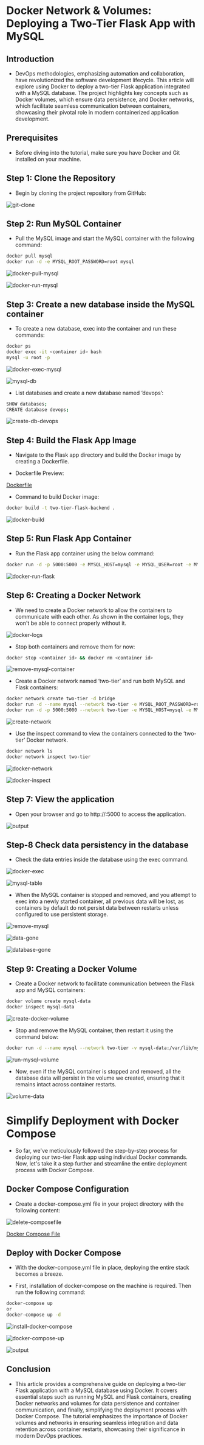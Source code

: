 # Docker Network & Volumes: Deploying a Two-Tier Flask App with MySQL

## Introduction

- DevOps methodologies, emphasizing automation and collaboration, have revolutionized the software development lifecycle. This article will explore using Docker to deploy a two-tier Flask application integrated with a MySQL database. The project highlights key concepts such as Docker volumes, which ensure data persistence, and Docker networks, which facilitate seamless communication between containers, showcasing their pivotal role in modern containerized application development.

## Prerequisites

- Before diving into the tutorial, make sure you have Docker and Git installed on your machine.

## Step 1: Clone the Repository

- Begin by cloning the project repository from GitHub:

![git-clone](https://github.com/RutvikMangukiya/Docker-Projects/blob/master/flask-docker-network-volumes/image/1-git-clone.png)

## Step 2: Run MySQL Container

- Pull the MySQL image and start the MySQL container with the following command:

```bash
docker pull mysql
docker run -d -e MYSQL_ROOT_PASSWORD=root mysql
```

![docker-pull-mysql](https://github.com/RutvikMangukiya/Docker-Projects/blob/master/flask-docker-network-volumes/image/4-docker-pull-mysql.png)

![docker-run-mysql](https://github.com/RutvikMangukiya/Docker-Projects/blob/master/flask-docker-network-volumes/image/5-docker-run-mysql.png)

## Step 3: Create a new database inside the MySQL container

- To create a new database, exec into the container and run these commands:

```bash
docker ps
docker exec -it <container id> bash
mysql -u root -p
```

![docker-exec-mysql](https://github.com/RutvikMangukiya/Docker-Projects/blob/master/flask-docker-network-volumes/image/6-docker-exec-mysql.png)

![mysql-db](https://github.com/RutvikMangukiya/Docker-Projects/blob/master/flask-docker-network-volumes/image/7-mysql-db.png)

- List databases and create a new database named ‘devops’:

```bash
SHOW databases;
CREATE database devops;
```

![create-db-devops](https://github.com/RutvikMangukiya/Docker-Projects/blob/master/flask-docker-network-volumes/image/8-create-db-devops.png)

## Step 4: Build the Flask App Image

- Navigate to the Flask app directory and build the Docker image by creating a Dockerfile.

- Dockerfile Preview:

[Dockerfile]()

- Command to build Docker image:

```bash
docker build -t two-tier-flask-backend .
```

![docker-build](https://github.com/RutvikMangukiya/Docker-Projects/blob/master/flask-docker-network-volumes/image/3-docker-build.png)

## Step 5: Run Flask App Container

- Run the Flask app container using the below command:

```bash
docker run -d -p 5000:5000 -e MYSQL_HOST=mysql -e MYSQL_USER=root -e MYSQL_PASSWORD=root -e MYSQL_DB=devops two-tier-flask-backend:latest
```

![docker-run-flask](https://github.com/RutvikMangukiya/Docker-Projects/blob/master/flask-docker-network-volumes/image/9-docker-run-flask-backend.png)

## Step 6: Creating a Docker Network

- We need to create a Docker network to allow the containers to communicate with each other. As shown in the container logs, they won't be able to connect properly without it.

![docker-logs](https://github.com/RutvikMangukiya/Docker-Projects/blob/master/flask-docker-network-volumes/image/10-docker-logs.png)

- Stop both containers and remove them for now:

```bash
docker stop <container id> && docker rm <container id>
```

![remove-mysql-container](https://github.com/RutvikMangukiya/Docker-Projects/blob/master/flask-docker-network-volumes/image/11-remove-mysql-container.png)

- Create a Docker network named ‘two-tier’ and run both MySQL and Flask containers:

```bash
docker network create two-tier -d bridge
docker run -d --name mysql --network two-tier -e MYSQL_ROOT_PASSWORD=root -e MYSQL_DATABASE=devops mysql
docker run -d -p 5000:5000 --network two-tier -e MYSQL_HOST=mysql -e MYSQL_USER=root -e MYSQL_PASSWORD=root -e MYSQL_DB=devops two-tier-flask-backend:latest
```

![create-network](https://github.com/RutvikMangukiya/Docker-Projects/blob/master/flask-docker-network-volumes/image/12-create-nw-run-both-container.png)

- Use the inspect command to view the containers connected to the ‘two-tier’ Docker network.

```bash
docker network ls
docker network inspect two-tier
```

![docker-network](https://github.com/RutvikMangukiya/Docker-Projects/blob/master/flask-docker-network-volumes/image/13-docker-nw-ls.png)

![docker-inspect](https://github.com/RutvikMangukiya/Docker-Projects/blob/master/flask-docker-network-volumes/image/14-docker-inspecting.png)

## Step 7: View the application

- Open your browser and go to http://<ec2-public-ip>:5000 to access the application.

![output](https://github.com/RutvikMangukiya/Docker-Projects/blob/master/flask-docker-network-volumes/image/15-output-app.png)

## Step-8 Check data persistency in the database

- Check the data entries inside the database using the exec command.

![docker-exec](https://github.com/RutvikMangukiya/Docker-Projects/blob/master/flask-docker-network-volumes/image/16-docker-exec-mysql.png)

![mysql-table](https://github.com/RutvikMangukiya/Docker-Projects/blob/master/flask-docker-network-volumes/image/17-mysql-table-db.png)

- When the MySQL container is stopped and removed, and you attempt to exec into a newly started container, all previous data will be lost, as containers by default do not persist data between restarts unless configured to use persistent storage.

![remove-mysql](https://github.com/RutvikMangukiya/Docker-Projects/blob/master/flask-docker-network-volumes/image/18-remove-mysql.png)

![data-gone](https://github.com/RutvikMangukiya/Docker-Projects/blob/master/flask-docker-network-volumes/image/19-data-gone.png)

![database-gone](https://github.com/RutvikMangukiya/Docker-Projects/blob/master/flask-docker-network-volumes/image/20-data-gone.png)

## Step 9: Creating a Docker Volume

- Create a Docker network to facilitate communication between the Flask app and MySQL containers:

```bash
docker volume create mysql-data
docker inspect mysql-data
```

![create-docker-volume](https://github.com/RutvikMangukiya/Docker-Projects/blob/master/flask-docker-network-volumes/image/21-create-docker-volume.png)

- Stop and remove the MySQL container, then restart it using the command below:

```bash
docker run -d --name mysql --network two-tier -v mysql-data:/var/lib/mysql -e MYSQL_ROOT_PASSWORD=root -e MYSQL_DATABASE=devops mysql
```

![run-mysql-volume](https://github.com/RutvikMangukiya/Docker-Projects/blob/master/flask-docker-network-volumes/image/22-running-mysql-with-volume-bind.png)

- Now, even if the MySQL container is stopped and removed, all the database data will persist in the volume we created, ensuring that it remains intact across container restarts.

![volume-data](https://github.com/RutvikMangukiya/Docker-Projects/blob/master/flask-docker-network-volumes/image/23-volume-data.png)

# Simplify Deployment with Docker Compose

- So far, we've meticulously followed the step-by-step process for deploying our two-tier Flask app using individual Docker commands. Now, let's take it a step further and streamline the entire deployment process with Docker Compose.

## Docker Compose Configuration

- Create a docker-compose.yml file in your project directory with the following content:

![delete-composefile](https://github.com/RutvikMangukiya/Docker-Projects/blob/master/flask-docker-network-volumes/image/24-delete-compose-file.png)

[Docker Compose File]()

## Deploy with Docker Compose

- With the docker-compose.yml file in place, deploying the entire stack becomes a breeze.

- First, installation of docker-compose on the machine is required. Then run the following command:

```bash
docker-compose up
or
docker-compose up -d
```

![install-docker-compose](https://github.com/RutvikMangukiya/Docker-Projects/blob/master/flask-docker-network-volumes/image/25-install-docker-compose.png)

![docker-compose-up](https://github.com/RutvikMangukiya/Docker-Projects/blob/master/flask-docker-network-volumes/image/26-docker-compose-up.png)

![output](https://github.com/RutvikMangukiya/Docker-Projects/blob/master/flask-docker-network-volumes/image/19-data-gone.png)

## Conclusion

- This article provides a comprehensive guide on deploying a two-tier Flask application with a MySQL database using Docker. It covers essential steps such as running MySQL and Flask containers, creating Docker networks and volumes for data persistence and container communication, and finally, simplifying the deployment process with Docker Compose. The tutorial emphasizes the importance of Docker volumes and networks in ensuring seamless integration and data retention across container restarts, showcasing their significance in modern DevOps practices.